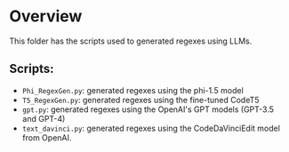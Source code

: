 # Overview

This folder has the scripts used to generated regexes using LLMs.


## Scripts:
- `Phi_RegexGen.py`: generated regexes using the phi-1.5 model
- `T5_RegexGen.py`: generated regexes using the fine-tuned CodeT5
- `gpt.py`: generated regexes using the OpenAI's GPT models (GPT-3.5 and GPT-4)
- `text_davinci.py`: generated regexes using the CodeDaVinciEdit model from OpenAI.
